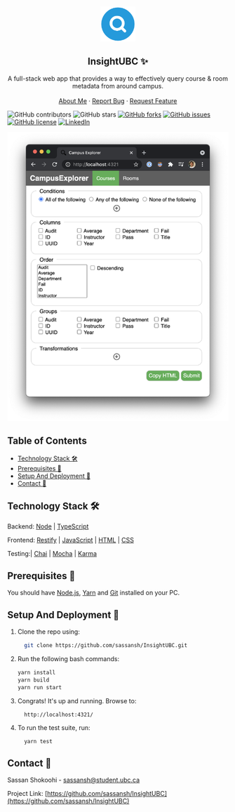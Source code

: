 <!-- PROJECT LOGO -->
<br />
<p align="center">
 <a href="https://github.com/sassansh/InsightUBC">
    <img src="/images/logo.png" alt="Logo" width="80" height="80">
  </a>
  <h2 align="center">InsightUBC ✨</h2>

  <p align="center">
    A full-stack web app that provides a way to effectively query course & room metadata from around campus.
    <br />
    <br />
    <a href="https://sassanshokoohi.ca">About Me</a>
    ·
    <a href="https://github.com/sassansh/InsightUBC/issues">Report Bug</a>
    ·
    <a href="https://github.com/sassansh/InsightUBC/issues">Request Feature</a>
  </p>
</p>

![GitHub contributors](https://img.shields.io/github/contributors/sassansh/InsightUBC?color=ffcc66&style=for-the-badge)
![GitHub stars](https://img.shields.io/github/stars/sassansh/InsightUBC?color=ffcc66&style=for-the-badge)
[![GitHub forks](https://img.shields.io/github/forks/sassansh/InsightUBC?style=for-the-badge)](https://github.com/sassansh/InsightUBC/network)
[![GitHub issues](https://img.shields.io/github/issues/sassansh/InsightUBC?color=ffcc66&style=for-the-badge)](https://github.com/sassansh/InsightUBC/issues)
[![GitHub license](https://img.shields.io/github/license/sassansh/InsightUBC?style=for-the-badge)](https://github.com/sassansh/InsightUBC/blob/master/LICENSE)
[![LinkedIn][linkedin-shield]][linkedin-url]

[![Site preview](/images/screenshot.png)](https://sassanshokoohi.ca/)

## Table of Contents

- [Technology Stack 🛠️](#technology-stack-)
- [Prerequisites 🍪](#prerequisites-)
- [Setup And Deployment 🔧](#setup-and-deployment-)
- [Contact 📧](#contact-)

## Technology Stack 🛠️

Backend: [Node](https://nodejs.org/en/)
| [TypeScript](https://www.typescriptlang.org/)

Frontend: [Restify](http://restify.com/)
| [JavaScript](https://www.javascript.com/)
| [HTML](https://html.spec.whatwg.org/)
| [CSS](https://www.w3.org/Style/CSS/Overview.en.html)

Testing:| [Chai](https://www.chaijs.com/)
| [Mocha](https://mochajs.org/)
| [Karma](https://karma-runner.github.io/6.3/index.html)

## Prerequisites 🍪

You should have [Node.js](https://nodejs.org/en/), [Yarn](https://classic.yarnpkg.com/en/docs/install/#mac-stable) and [Git](https://git-scm.com/) installed on your PC.

## Setup And Deployment 🔧

1. Clone the repo using:

   ```bash
     git clone https://github.com/sassansh/InsightUBC.git
   ```

2. Run the following bash commands:

   ```bash
   yarn install
   yarn build
   yarn run start
   ```

3. Congrats! It's up and running. Browse to:

   ```https
     http://localhost:4321/
   ```

4. To run the test suite, run:

   ```bash
     yarn test
   ```

## Contact 📧

Sassan Shokoohi - sassansh@student.ubc.ca

Project Link: [https://github.com/sassansh/InsightUBC](https://github.com/sassansh/InsightUBC)

[linkedin-shield]: https://img.shields.io/badge/-LinkedIn-black.svg?style=for-the-badge&logo=linkedin&colorB=555
[linkedin-url]: https://www.linkedin.com/in/sassanshokoohi/
